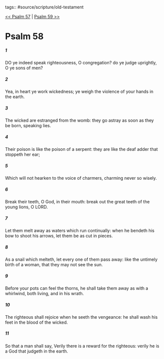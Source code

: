 tags:: #source/scripture/old-testament

[<< Psalm 57](old-testament/19_Psalms/Psalm_57.md) | [Psalm 59 >>](old-testament/19_Psalms/Psalm_59.md)

# Psalm 58

##### 1

DO ye indeed speak righteousness, O congregation? do ye judge uprightly, O ye sons of men?

##### 2

Yea, in heart ye work wickedness; ye weigh the violence of your hands in the earth.

##### 3

The wicked are estranged from the womb: they go astray as soon as they be born, speaking lies.

##### 4

Their poison is like the poison of a serpent: they are like the deaf adder that stoppeth her ear;

##### 5

Which will not hearken to the voice of charmers, charming never so wisely.

##### 6

Break their teeth, O God, in their mouth: break out the great teeth of the young lions, O LORD.

##### 7

Let them melt away as waters which run continually: when he bendeth his bow to shoot his arrows, let them be as cut in pieces.

##### 8

As a snail which melteth, let every one of them pass away: like the untimely birth of a woman, that they may not see the sun.

##### 9

Before your pots can feel the thorns, he shall take them away as with a whirlwind, both living, and in his wrath.

##### 10

The righteous shall rejoice when he seeth the vengeance: he shall wash his feet in the blood of the wicked.

##### 11

So that a man shall say, Verily there is a reward for the righteous: verily he is a God that judgeth in the earth.
